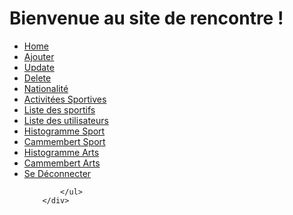 <!DOCTYPE html>
<html lang="en">
<head>
  <meta charset="UTF-8">
  <meta name="viewport" content="width=device-width, initial-scale=1.0">
  <meta http-equiv="X-UA-Compatible" content="ie=edge">
  <title>Site de rencontre</title>
 
</head>
<body>
    <div id="wrapper">
        <div id="header">
            <h1 class="box-title">Bienvenue au site de rencontre !</h1>
        </div>
        <div id="menu"> 
            <ul>
                <li>
                    <a href="index.php">Home</a>
                </li>
                <li>
                    <a href="add.php">Ajouter</a>
                </li>
                <li>
                    <a href="update.php">Update</a>
                </li>
                <li>
                    <a href="delete.php">Delete</a>
                </li>
				<li>
                    <a href="addnat.php">Nationalité</a>
                </li>
                <li>
                    <a href="add_class.php">Activitées Sportives</a>
                </li>
                <li>
                    <a href="lister_sport.php">Liste des sportifs</a>
                </li>
                <li>
                    <a href="lister.php">Liste des utilisateurs</a>
                </li>
                <li>
                    <a href="Histo_simple_arts.php">Histogramme Sport</a>
                </li>
                <li>
                    <a href="Histo_simple_act.php">Cammembert Sport</a>
                </li>
                <li>
                    <a href="Histo_cam_act.php">Histogramme Arts</a>
                </li>
                <li>
                    <a href="Histo_cam_arts.php">Cammembert Arts</a>
                </li>
                <li>
                    <a href="logout.php">Se Déconnecter</a>
                </li>
                
            </ul>
        </div>
